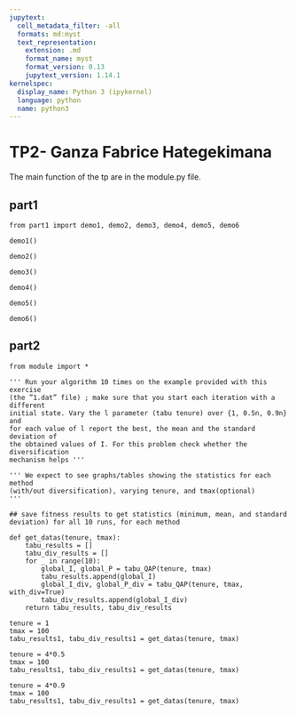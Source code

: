 ```yaml
---
jupytext:
  cell_metadata_filter: -all
  formats: md:myst
  text_representation:
    extension: .md
    format_name: myst
    format_version: 0.13
    jupytext_version: 1.14.1
kernelspec:
  display_name: Python 3 (ipykernel)
  language: python
  name: python3
---
```


# TP2- Ganza Fabrice Hategekimana

The main function of the tp are in the module.py file.

## part1

```{code-cell} ipython3
from part1 import demo1, demo2, demo3, demo4, demo5, demo6
```

```{code-cell} ipython3
demo1()
```

```{code-cell} ipython3
demo2()
```

```{code-cell} ipython3
demo3()
```

```{code-cell} ipython3
demo4()
```

```{code-cell} ipython3
demo5()
```

```{code-cell} ipython3
demo6()
```

## part2

```{code-cell} ipython3
from module import *
```

```{code-cell} ipython3
''' Run your algorithm 10 times on the example provided with this exercise
(the ”1.dat” file) ; make sure that you start each iteration with a different
initial state. Vary the l parameter (tabu tenure) over {1, 0.5n, 0.9n} and
for each value of l report the best, the mean and the standard deviation of
the obtained values of I. For this problem check whether the diversification
mechanism helps '''

''' We expect to see graphs/tables showing the statistics for each method 
(with/out diversification), varying tenure, and tmax(optional)
'''

## save fitness results to get statistics (minimum, mean, and standard deviation) for all 10 runs, for each method

def get_datas(tenure, tmax):
	tabu_results = []
	tabu_div_results = []
	for _ in range(10):
		global_I, global_P = tabu_QAP(tenure, tmax)
		tabu_results.append(global_I)
		global_I_div, global_P_div = tabu_QAP(tenure, tmax, with_div=True)
		tabu_div_results.append(global_I_div)
	return tabu_results, tabu_div_results
```

```{code-cell} ipython3
tenure = 1
tmax = 100
tabu_results1, tabu_div_results1 = get_datas(tenure, tmax)
```

```{code-cell} ipython3
tenure = 4*0.5
tmax = 100
tabu_results1, tabu_div_results1 = get_datas(tenure, tmax)
```

```{code-cell} ipython3
tenure = 4*0.9
tmax = 100
tabu_results1, tabu_div_results1 = get_datas(tenure, tmax)
```
